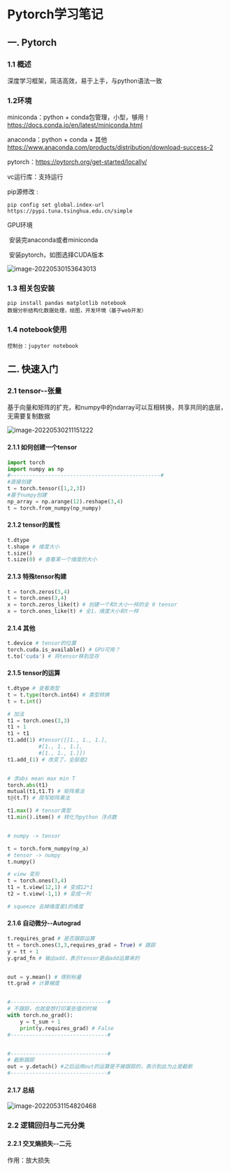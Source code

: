 # Pytorch学习笔记

## 一. Pytorch

### 1.1 概述

深度学习框架，简洁高效，易于上手，与python语法一致

### 1.2环境

miniconda：python + conda包管理，小型，够用！  https://docs.conda.io/en/latest/miniconda.html

anaconda：python + conda + 其他  https://www.anaconda.com/products/distribution/download-success-2

pytorch：https://pytorch.org/get-started/locally/

vc运行库：支持运行

pip源修改 :

```
pip config set global.index-url https://pypi.tuna.tsinghua.edu.cn/simple
```

GPU环境

​	安装完anaconda或者miniconda

​	安装pytorch，如图选择CUDA版本

![image-20220530153643013](C:\Users\xiu\AppData\Roaming\Typora\typora-user-images\image-20220530153643013.png)

### 1.3 相关包安装

```
pip install pandas matplotlib notebook
数据分析结构化数据处理，绘图，开发环境（基于web开发）
```

### 1.4 notebook使用

```
控制台：jupyter notebook
```



## 二. 快速入门

### 2.1 tensor--张量

基于向量和矩阵的扩充，和numpy中的ndarray可以互相转换，共享共同的底层，无需要复制数据

![image-20220530211151222](C:\Users\xiu\AppData\Roaming\Typora\typora-user-images\image-20220530211151222.png)

#### 2.1.1 如何创建一个tensor

```python
import torch
import numpy as np
#------------------------------------------------#
#直接创建
t = torch.tensor([1,2,3])
#基于numpy创建
np_array = np.arange(12).reshape(3,4) 
t = torch.from_numpy(np_numpy)
```

#### 2.1.2 tensor的属性

```python
t.dtype
t.shape # 维度大小
t.size()
t.size(0) # 查看某一个维度的大小
```

#### 2.1.3 特殊tensor构建

```python
t = torch.zeros(3,4)
t = torch.ones(3,4)
x = torch.zeros_like(t) # 创建一个和t大小一样的全 0 tensor
x = torch.ones_like(t) # 全1，维度大小和t一样
```

#### 2.1.4 其他

```python
t.device # tensor的位置
torch.cuda.is_available() # GPU可用？
t.to('cuda') # 将tensor移到显存
```

#### 2.1.5 tensor的运算

```python
t.dtype # 查看类型
t = t.type(torch.int64) # 类型转换
t = t.int()

# 加法
t1 = torch.ones(3,3)
t1 + 1
t1 + t1
t1.add(1) #tensor([[1., 1., 1.],
          #[1., 1., 1.],
          #[1., 1., 1.]])
t1.add_(1) # 改变了，全部是2


# 求abs mean max min T
torch.abs(t1)
mutual(t1,t1.T) # 矩阵乘法
t@(t.T) # 简写矩阵乘法

t1.max() # tensor类型
t1.min().item() # 转化为python 浮点数


# numpy -> tensor

t = torch.form_numpy(np_a)
# tensor -> numpy
t.numpy()

# view 变形
t = torch.ones(3,4)
t1 = t.view(12,1) # 变成12*1
t2 = t.view(-1,1) # 变成一列

# squeeze 去掉维度是1的维度
```

#### 2.1.6 自动微分--Autograd

```python
t.requires_grad # 是否跟踪运算
tt = torch.ones(3,3,requires_grad = True) # 跟踪
y = tt + 1
y.grad_fn # 输出add，表示tensor是由add运算来的


out = y.mean() # 得到标量
tt.grad # 计算梯度


#-------------------------------#
# 不跟踪，也就是想打印某些值的时候
with torch.no_grad():
    y = t_sum + 1
    print(y.requires_grad) # False
#-------------------------------#


#-------------------------------#
# 截断跟踪
out = y.detach() #之后运用out的运算是不被跟踪的，表示到此为止是截断
#-------------------------------#

```

#### 2.1.7 总结

![image-20220531154820468](C:\Users\xiu\AppData\Roaming\Typora\typora-user-images\image-20220531154820468.png)

### 2.2 逻辑回归与二元分类

#### 2.2.1 交叉熵损失--二元

作用：放大损失

```python
```





